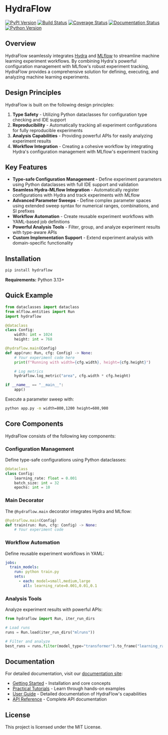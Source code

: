 # HydraFlow

[![PyPI Version][pypi-v-image]][pypi-v-link]
[![Build Status][GHAction-image]][GHAction-link]
[![Coverage Status][codecov-image]][codecov-link]
[![Documentation Status][docs-image]][docs-link]
[![Python Version][python-v-image]][python-v-link]

<!-- Badges -->

[pypi-v-image]: https://img.shields.io/pypi/v/hydraflow.svg
[pypi-v-link]: https://pypi.org/project/hydraflow/
[GHAction-image]: https://github.com/daizutabi/hydraflow/actions/workflows/ci.yaml/badge.svg?branch=main&event=push
[GHAction-link]: https://github.com/daizutabi/hydraflow/actions?query=event%3Apush+branch%3Amain
[codecov-image]: https://codecov.io/github/daizutabi/hydraflow/coverage.svg?branch=main
[codecov-link]: https://codecov.io/github/daizutabi/hydraflow?branch=main
[docs-image]: https://img.shields.io/badge/docs-latest-blue.svg
[docs-link]: https://daizutabi.github.io/hydraflow/
[python-v-image]: https://img.shields.io/pypi/pyversions/hydraflow.svg
[python-v-link]: https://pypi.org/project/hydraflow

## Overview

HydraFlow seamlessly integrates [Hydra](https://hydra.cc/) and [MLflow](https://mlflow.org/) to streamline machine learning experiment workflows. By combining Hydra's powerful configuration management with MLflow's robust experiment tracking, HydraFlow provides a comprehensive solution for defining, executing, and analyzing machine learning experiments.

## Design Principles

HydraFlow is built on the following design principles:

1. **Type Safety** - Utilizing Python dataclasses for configuration type checking and IDE support
2. **Reproducibility** - Automatically tracking all experiment configurations for fully reproducible experiments
3. **Analysis Capabilities** - Providing powerful APIs for easily analyzing experiment results
4. **Workflow Integration** - Creating a cohesive workflow by integrating Hydra's configuration management with MLflow's experiment tracking

## Key Features

- **Type-safe Configuration Management** - Define experiment parameters using Python dataclasses with full IDE support and validation
- **Seamless Hydra-MLflow Integration** - Automatically register configurations with Hydra and track experiments with MLflow
- **Advanced Parameter Sweeps** - Define complex parameter spaces using extended sweep syntax for numerical ranges, combinations, and SI prefixes
- **Workflow Automation** - Create reusable experiment workflows with YAML-based job definitions
- **Powerful Analysis Tools** - Filter, group, and analyze experiment results with type-aware APIs
- **Custom Implementation Support** - Extend experiment analysis with domain-specific functionality

## Installation

```bash
pip install hydraflow
```

**Requirements:** Python 3.13+

## Quick Example

```python
from dataclasses import dataclass
from mlflow.entities import Run
import hydraflow

@dataclass
class Config:
    width: int = 1024
    height: int = 768

@hydraflow.main(Config)
def app(run: Run, cfg: Config) -> None:
    # Your experiment code here
    print(f"Running with width={cfg.width}, height={cfg.height}")

    # Log metrics
    hydraflow.log_metric("area", cfg.width * cfg.height)

if __name__ == "__main__":
    app()
```

Execute a parameter sweep with:

```bash
python app.py -m width=800,1200 height=600,900
```

## Core Components

HydraFlow consists of the following key components:

### Configuration Management

Define type-safe configurations using Python dataclasses:

```python
@dataclass
class Config:
    learning_rate: float = 0.001
    batch_size: int = 32
    epochs: int = 10
```

### Main Decorator

The `@hydraflow.main` decorator integrates Hydra and MLflow:

```python
@hydraflow.main(Config)
def train(run: Run, cfg: Config) -> None:
    # Your experiment code
```

### Workflow Automation

Define reusable experiment workflows in YAML:

```yaml
jobs:
  train_models:
    run: python train.py
    sets:
      - each: model=small,medium,large
        all: learning_rate=0.001,0.01,0.1
```

### Analysis Tools

Analyze experiment results with powerful APIs:

```python
from hydraflow import Run, iter_run_dirs

# Load runs
runs = Run.load(iter_run_dirs("mlruns"))

# Filter and analyze
best_runs = runs.filter(model_type="transformer").to_frame("learning_rate", "accuracy")
```

## Documentation

For detailed documentation, visit our [documentation site](https://daizutabi.github.io/hydraflow/):

- [Getting Started](https://daizutabi.github.io/hydraflow/getting-started/) - Installation and core concepts
- [Practical Tutorials](https://daizutabi.github.io/hydraflow/practical-tutorials/) - Learn through hands-on examples
- [User Guide](https://daizutabi.github.io/hydraflow/part1-applications/) - Detailed documentation of HydraFlow's capabilities
- [API Reference](https://daizutabi.github.io/hydraflow/api/hydraflow/) - Complete API documentation

## License

This project is licensed under the MIT License.
